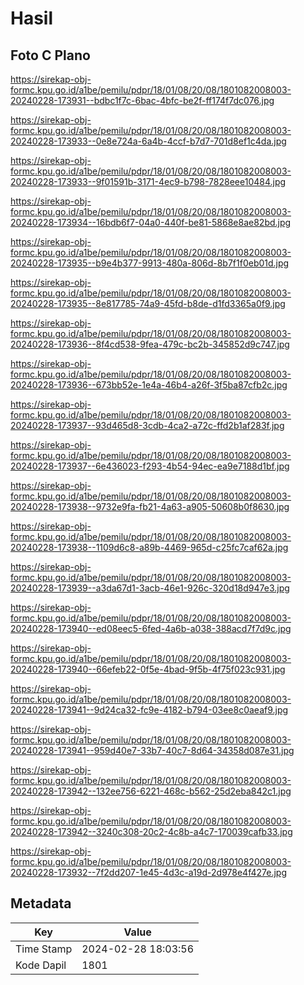 # Hasil

## Foto C Plano

https://sirekap-obj-formc.kpu.go.id/a1be/pemilu/pdpr/18/01/08/20/08/1801082008003-20240228-173931--bdbc1f7c-6bac-4bfc-be2f-ff174f7dc076.jpg

https://sirekap-obj-formc.kpu.go.id/a1be/pemilu/pdpr/18/01/08/20/08/1801082008003-20240228-173933--0e8e724a-6a4b-4ccf-b7d7-701d8ef1c4da.jpg

https://sirekap-obj-formc.kpu.go.id/a1be/pemilu/pdpr/18/01/08/20/08/1801082008003-20240228-173933--9f01591b-3171-4ec9-b798-7828eee10484.jpg

https://sirekap-obj-formc.kpu.go.id/a1be/pemilu/pdpr/18/01/08/20/08/1801082008003-20240228-173934--16bdb6f7-04a0-440f-be81-5868e8ae82bd.jpg

https://sirekap-obj-formc.kpu.go.id/a1be/pemilu/pdpr/18/01/08/20/08/1801082008003-20240228-173935--b9e4b377-9913-480a-806d-8b7f1f0eb01d.jpg

https://sirekap-obj-formc.kpu.go.id/a1be/pemilu/pdpr/18/01/08/20/08/1801082008003-20240228-173935--8e817785-74a9-45fd-b8de-d1fd3365a0f9.jpg

https://sirekap-obj-formc.kpu.go.id/a1be/pemilu/pdpr/18/01/08/20/08/1801082008003-20240228-173936--8f4cd538-9fea-479c-bc2b-345852d9c747.jpg

https://sirekap-obj-formc.kpu.go.id/a1be/pemilu/pdpr/18/01/08/20/08/1801082008003-20240228-173936--673bb52e-1e4a-46b4-a26f-3f5ba87cfb2c.jpg

https://sirekap-obj-formc.kpu.go.id/a1be/pemilu/pdpr/18/01/08/20/08/1801082008003-20240228-173937--93d465d8-3cdb-4ca2-a72c-ffd2b1af283f.jpg

https://sirekap-obj-formc.kpu.go.id/a1be/pemilu/pdpr/18/01/08/20/08/1801082008003-20240228-173937--6e436023-f293-4b54-94ec-ea9e7188d1bf.jpg

https://sirekap-obj-formc.kpu.go.id/a1be/pemilu/pdpr/18/01/08/20/08/1801082008003-20240228-173938--9732e9fa-fb21-4a63-a905-50608b0f8630.jpg

https://sirekap-obj-formc.kpu.go.id/a1be/pemilu/pdpr/18/01/08/20/08/1801082008003-20240228-173938--1109d6c8-a89b-4469-965d-c25fc7caf62a.jpg

https://sirekap-obj-formc.kpu.go.id/a1be/pemilu/pdpr/18/01/08/20/08/1801082008003-20240228-173939--a3da67d1-3acb-46e1-926c-320d18d947e3.jpg

https://sirekap-obj-formc.kpu.go.id/a1be/pemilu/pdpr/18/01/08/20/08/1801082008003-20240228-173940--ed08eec5-6fed-4a6b-a038-388acd7f7d9c.jpg

https://sirekap-obj-formc.kpu.go.id/a1be/pemilu/pdpr/18/01/08/20/08/1801082008003-20240228-173940--66efeb22-0f5e-4bad-9f5b-4f75f023c931.jpg

https://sirekap-obj-formc.kpu.go.id/a1be/pemilu/pdpr/18/01/08/20/08/1801082008003-20240228-173941--9d24ca32-fc9e-4182-b794-03ee8c0aeaf9.jpg

https://sirekap-obj-formc.kpu.go.id/a1be/pemilu/pdpr/18/01/08/20/08/1801082008003-20240228-173941--959d40e7-33b7-40c7-8d64-34358d087e31.jpg

https://sirekap-obj-formc.kpu.go.id/a1be/pemilu/pdpr/18/01/08/20/08/1801082008003-20240228-173942--132ee756-6221-468c-b562-25d2eba842c1.jpg

https://sirekap-obj-formc.kpu.go.id/a1be/pemilu/pdpr/18/01/08/20/08/1801082008003-20240228-173942--3240c308-20c2-4c8b-a4c7-170039cafb33.jpg

https://sirekap-obj-formc.kpu.go.id/a1be/pemilu/pdpr/18/01/08/20/08/1801082008003-20240228-173932--7f2dd207-1e45-4d3c-a19d-2d978e4f427e.jpg


## Metadata

| Key        | Value               |
| ---------- | ------------------- |
| Time Stamp | 2024-02-28 18:03:56 |
| Kode Dapil | 1801                |



